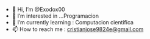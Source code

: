 - 👋 Hi, I’m @Exodox00
- 👀 I’m interested in ...Programacion 
- 🌱 I’m currently learning :  Computacion cientifica 
- 📫 How to reach me : cristianjose9824e@gmail.com


<!---
Exodox00/Exodox00 is a ✨ special ✨ repository because its `README.md` (this file) appears on your GitHub profile.
You can click the Preview link to take a look at your changes.
--->
